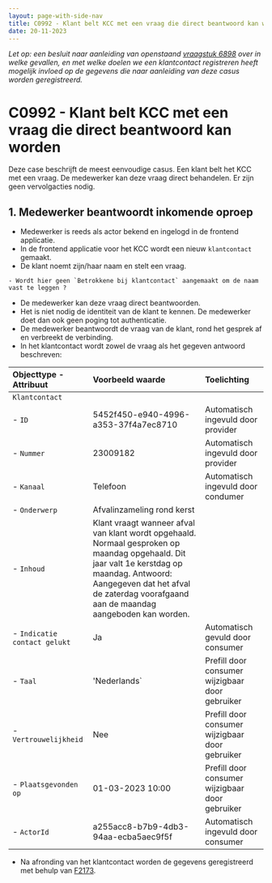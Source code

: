 ```yaml
---
layout: page-with-side-nav
title: C0992 - Klant belt KCC met een vraag die direct beantwoord kan worden.
date: 20-11-2023
---
```


_Let op: een besluit naar aanleiding van openstaand [vraagstuk 6898](./6898.md) over in welke gevallen, en met welke doelen we een klantcontact registreren heeft mogelijk invloed op de gegevens die naar aanleiding van deze casus worden geregistreerd._

# C0992 - Klant belt KCC met een vraag die direct beantwoord kan worden

Deze case beschrijft de meest eenvoudige casus. Een klant belt het KCC met een vraag. De medewerker kan deze vraag direct behandelen. Er zijn geen vervolgacties nodig.

## 1. Medewerker beantwoordt inkomende oproep

- Medewerker is reeds als actor bekend en ingelogd in de frontend applicatie.
- In de frontend applicatie voor het KCC wordt een nieuw `klantcontact` gemaakt.
- De klant noemt zijn/haar naam en stelt een vraag.
```
- Wordt hier geen `Betrokkene bij klantcontact` aangemaakt om de naam vast te leggen ?
```
- De medewerker kan deze vraag direct beantwoorden.
- Het is niet nodig de identiteit van de klant te kennen. De medewerker doet dan ook geen poging tot authenticatie.
- De medewerker beantwoordt de vraag van de klant, rond het gesprek af en verbreekt de verbinding.
- In het klantcontact wordt zowel de vraag als het gegeven antwoord beschreven:

| Objecttype - Attribuut | Voorbeeld waarde | Toelichting |
| :----------- | :----------- | :----------- |
| `Klantcontact` | | |
| - `ID` | 5452f450-e940-4996-a353-37f4a7ec8710 | Automatisch ingevuld door provider |
| - `Nummer` | 23009182 | Automatisch ingevuld door provider |
| - `Kanaal` | Telefoon | Automatisch ingevuld door condumer | 
| - `Onderwerp` | Afvalinzameling rond kerst | |
| - `Inhoud` | Klant vraagt wanneer afval van klant wordt opgehaald. Normaal gesproken op maandag opgehaald. Dit jaar valt 1e kerstdag op maandag. Antwoord: Aangegeven dat het afval de zaterdag voorafgaand aan de maandag aangeboden kan worden. | |
| - `Indicatie contact gelukt` | Ja | Automatisch gevuld door consumer |
| - `Taal` | 'Nederlands` | Prefill door consumer wijzigbaar door gebruiker |
| - `Vertrouwelijkheid` | Nee | Prefill door consumer wijzigbaar door gebruiker |
| - `Plaatsgevonden op` | 01-03-2023 10:00 | Prefill door consumer wijzigbaar door gebruiker |
| - `ActorId` | a255acc8-b7b9-4db3-94aa-ecba5aec9f5f | Automatisch ingevuld door consumer |

- Na afronding van het klantcontact worden de gegevens geregistreerd met behulp van [F2173](./2173.md). 
